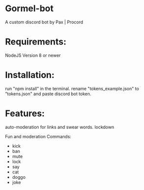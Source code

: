 
# Gormel-bot

A custom discord bot by Pax | Procord
# Requirements:
NodeJS Version 8 or newer

# Installation:
run "npm install" in the terminal.
rename "tokens_example.json" to "tokens.json" and paste discord bot token.

# Features: 
auto-moderation for links and swear words.
lockdown

Fun and moderation Commands:
- kick
- ban
- mute
- lock
- say
- cat 
- doggo
- joke

